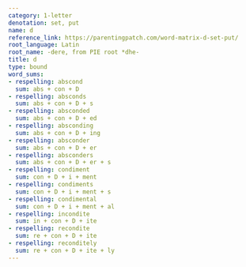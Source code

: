 ```yaml
---
category: 1-letter
denotation: set, put
name: d
reference_link: https://parentingpatch.com/word-matrix-d-set-put/
root_language: Latin
root_name: -dere, from PIE root *dhe-
title: d
type: bound
word_sums:
- respelling: abscond
  sum: abs + con + D
- respelling: absconds
  sum: abs + con + D + s
- respelling: absconded
  sum: abs + con + D + ed
- respelling: absconding
  sum: abs + con + D + ing
- respelling: absconder
  sum: abs + con + D + er
- respelling: absconders
  sum: abs + con + D + er + s
- respelling: condiment
  sum: con + D + i + ment
- respelling: condiments
  sum: con + D + i + ment + s
- respelling: condimental
  sum: con + D + i + ment + al
- respelling: incondite
  sum: in + con + D + ite
- respelling: recondite
  sum: re + con + D + ite
- respelling: reconditely
  sum: re + con + D + ite + ly
---
```

